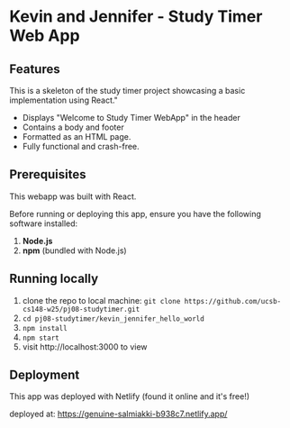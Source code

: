 # Kevin and Jennifer - Study Timer Web App

## Features
This is a skeleton of the study timer project showcasing a basic implementation using React."

- Displays "Welcome to Study Timer WebApp" in the header
- Contains a body and footer
- Formatted as an HTML page.
- Fully functional and crash-free.

## Prerequisites
This webapp was built with React. 

Before running or deploying this app, ensure you have the following software installed:

1. **Node.js** 
2. **npm** (bundled with Node.js)

## Running locally
1. clone the repo to local machine:
```git clone https://github.com/ucsb-cs148-w25/pj08-studytimer.git```
2. ```cd pj08-studytimer/kevin_jennifer_hello_world```
3. ```npm install```
4. ```npm start```
5. visit http://localhost:3000 to view

## Deployment
This app was deployed with Netlify (found it online and it's free!)

deployed at: https://genuine-salmiakki-b938c7.netlify.app/

